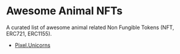 # Awesome Animal NFTs

A curated list of awesome animal related Non Fungible Tokens (NFT, ERC721, ERC1155).

* [Pixel.Unicorns](https://opensea.io/collection/pixel-unicorns-)
